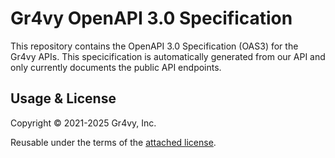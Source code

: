 # Gr4vy OpenAPI 3.0 Specification

This repository contains the OpenAPI 3.0 Specification (OAS3) for the Gr4vy
APIs. This specicification is automatically generated from our API and only
currently documents the public API endpoints.
## Usage & License

Copyright © 2021-2025 Gr4vy, Inc.

Reusable under the terms of the [attached license](./LICENSE).
